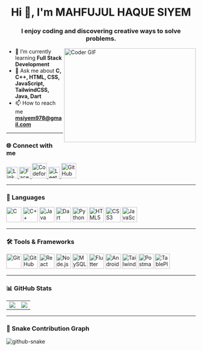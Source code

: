 <h1 align="center">Hi 👋, I'm MAHFUJUL HAQUE SIYEM</h1>
<h3 align="center">I enjoy coding and discovering creative ways to solve problems.</h3>

<img align="right" alt="Coder GIF" height="250" width="350" src="https://cdn.dribbble.com/users/1162077/screenshots/3848914/programmer.gif" /> 

- 🌱 I’m currently learning **Full Stack Development**
- 💬 Ask me about **C, C++, HTML, CSS, JavaScript, TailwindCSS, Java, Dart**
- 📫 How to reach me **msiyem978@gmail.com**

---

### 🌐 Connect with me
<p align="left">
  <!-- LinkedIn -->
  <a href="https://linkedin.com/in/mdmahfujulhaquesiyem" target="_blank">
    <img src="https://cdn.jsdelivr.net/gh/devicons/devicon/icons/linkedin/linkedin-original.svg" alt="LinkedIn" width="30" height="30"/>
  </a>

  <!-- Facebook -->
  <a href="https://fb.com/md.siyem.5030" target="_blank">
    <img src="https://cdn.jsdelivr.net/gh/devicons/devicon/icons/facebook/facebook-original.svg" alt="Facebook" width="30" height="30"/>
  </a>

  <!-- Codeforces -->
  <a href="https://codeforces.com/profile/mahfujul_haque_siyem" target="_blank">
    <img src="https://art.npanuhin.me/SVG/Codeforces/Codeforces.colored.svg" alt="Codeforces" width="40" height="40"/>
  </a>


  <!-- LeetCode -->
  <a href="https://leetcode.com/siyem2574" target="_blank">
    <img src="https://upload.wikimedia.org/wikipedia/commons/1/19/LeetCode_logo_black.png" alt="LeetCode" width="30" height="30"/>
  </a>

  <!-- GitHub -->
  <a href="https://github.com/msiyem" target="_blank">
    <img src="https://cdn.pixabay.com/photo/2022/01/30/13/33/github-6980894_1280.png" alt="GitHub" width="40" height="40"/>
  </a>
</p>


---

### 🧠 Languages
<p align="left">
  <img src="https://cdn.jsdelivr.net/gh/devicons/devicon/icons/c/c-original.svg" width="40" height="40" alt="C"/>
  <img src="https://cdn.jsdelivr.net/gh/devicons/devicon/icons/cplusplus/cplusplus-original.svg" width="40" height="40" alt="C++"/>
  <img src="https://cdn.jsdelivr.net/gh/devicons/devicon/icons/java/java-original.svg" width="40" height="40" alt="Java"/>
  <img src="https://cdn.jsdelivr.net/gh/devicons/devicon/icons/dart/dart-original.svg" width="40" height="40" alt="Dart"/>
  <img src="https://cdn.jsdelivr.net/gh/devicons/devicon/icons/python/python-original.svg" width="40" height="40" alt="Python"/>
  <img src="https://cdn.jsdelivr.net/gh/devicons/devicon/icons/html5/html5-original.svg" width="40" height="40" alt="HTML5"/>
  <img src="https://cdn.jsdelivr.net/gh/devicons/devicon/icons/css3/css3-original.svg" width="40" height="40" alt="CSS3"/>
  <img src="https://cdn.jsdelivr.net/gh/devicons/devicon/icons/javascript/javascript-original.svg" width="40" height="40" alt="JavaScript"/>
</p>

---

### 🛠️ Tools & Frameworks
<p align="left">
  <img src="https://cdn.jsdelivr.net/gh/devicons/devicon/icons/git/git-original.svg" width="40" height="40" alt="Git"/>
  <img src="https://cdn.pixabay.com/photo/2022/01/30/13/33/github-6980894_1280.png" width="40" height="40" alt="GitHub"/>
  <img src="https://cdn.jsdelivr.net/gh/devicons/devicon/icons/react/react-original.svg" width="40" height="40" alt="React"/>
  <img src="https://cdn.jsdelivr.net/gh/devicons/devicon/icons/nodejs/nodejs-original.svg" width="40" height="40" alt="Node.js"/>
  <img src="https://cdn.jsdelivr.net/gh/devicons/devicon/icons/mysql/mysql-original.svg" width="40" height="40" alt="MySQL"/>
  <img src="https://cdn.jsdelivr.net/gh/devicons/devicon/icons/flutter/flutter-original.svg" width="40" height="40" alt="Flutter"/>
  <img src="https://cdn.jsdelivr.net/gh/devicons/devicon/icons/android/android-original.svg" width="40" height="40" alt="Android"/>
  <img src="https://upload.wikimedia.org/wikipedia/commons/d/d5/Tailwind_CSS_Logo.svg" width="40" height="40" alt="Tailwind CSS"/>
  <img src="https://i.postimg.cc/Dz7Z35HN/postman-removebg-preview.png" width="40" height="40" alt="Postman"/>
  <img src="https://i.postimg.cc/25JSLm3x/tableplus-removebg-preview.png" width="40" height="40" alt="TablePlus"/>
</p>


---

### 📊 GitHub Stats
<table align="center">
  <tr>
    <td>
      <img src="https://github-readme-stats.vercel.app/api/top-langs/?username=msiyem&layout=donut&theme=tokyonight&hide_border=true" />
    </td>
    <td>
      <img src="https://github-readme-stats.vercel.app/api?username=msiyem&show_icons=true&theme=tokyonight&hide_border=true&count_private=true" />
    </td>
  </tr>
</table>

---

### 🐍 Snake Contribution Graph
<picture>
  <source media="(prefers-color-scheme: dark)" srcset="https://raw.githubusercontent.com/tobiasmeyhoefer/tobiasmeyhoefer/output/github-snake-dark.svg" />
  <source media="(prefers-color-scheme: light)" srcset="https://raw.githubusercontent.com/tobiasmeyhoefer/tobiasmeyhoefer/output/github-snake.svg" />
  <img alt="github-snake" src="https://raw.githubusercontent.com/tobiasmeyhoefer/tobiasmeyhoefer/output/github-snake.svg" />
</picture>
